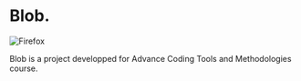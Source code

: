 # Blob.
![Firefox](https://img.shields.io/badge/Firefox-FF7139?style=for-the-badge&logo=Firefox-Browser&logoColor=white)

Blob is a project developped for Advance Coding Tools and Methodologies course.

